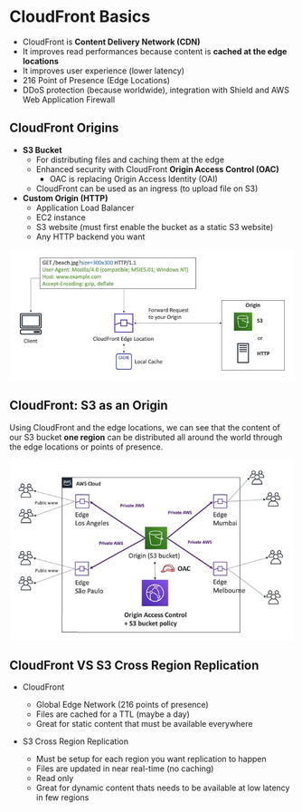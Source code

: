 # CloudFront Basics

- CloudFront is **Content Delivery Network (CDN)**
- It improves read performances because content is **cached at the edge locations**
- It improves user experience (lower latency)
- 216 Point of Presence (Edge Locations)
- DDoS protection (because worldwide), integration with Shield and AWS Web Application Firewall

## CloudFront Origins

- **S3 Bucket**
    - For distributing files and caching them at the edge
    - Enhanced security with CloudFront **Origin Access Control (OAC)**
        - OAC is replacing Origin Access Identity (OAI)
    - CloudFront can be used as an ingress (to upload file on S3)
- **Custom Origin (HTTP)**
    - Application Load Balancer
    - EC2 instance
    - S3 website (must first enable the bucket as a static S3 website)
    - Any HTTP backend you want

![CloudFront](../../images/global/cloudfront.png)

## CloudFront: S3 as an Origin

Using CloudFront and the edge locations, we can see that the content of our S3 bucket **one region** can be distributed all around the world through the edge locations or points of presence.

![CloudFront: S3 as an Origin](../../images/global/cloudfront_s3_origin.png)

## CloudFront VS S3 Cross Region Replication

- CloudFront
    - Global Edge Network (216 points of presence)
    - Files are cached for a TTL (maybe a day)
    - Great for static content that must be available everywhere

- S3 Cross Region Replication
    - Must be setup for each region you want replication to happen
    - Files are updated in near real-time (no caching)
    - Read only
    - Great for dynamic content thats needs to be available at low latency in few regions